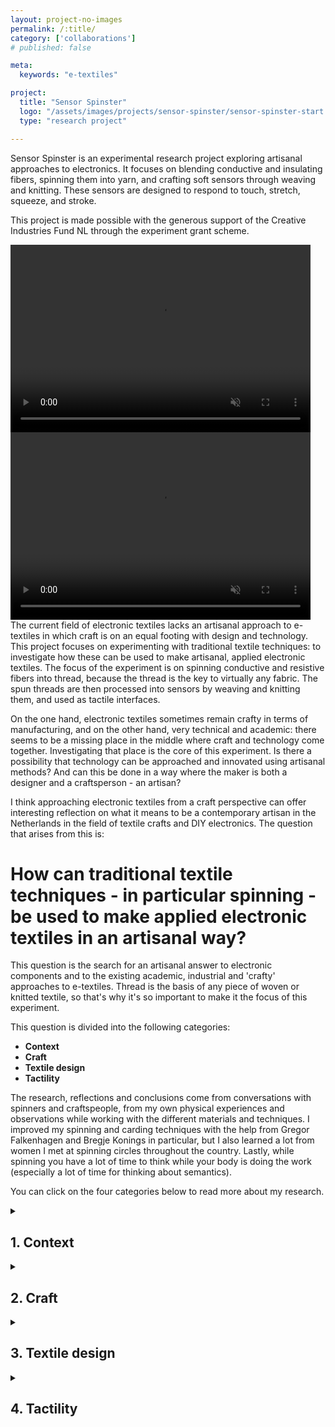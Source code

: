 ```yaml
---
layout: project-no-images
permalink: /:title/
category: ['collaborations']
# published: false

meta:
  keywords: "e-textiles"

project:
  title: "Sensor Spinster"
  logo: "/assets/images/projects/sensor-spinster/sensor-spinster-start.jpg"
  type: "research project"

---
```

<body class="sensor-spinster">
<div markdown="1" class="introduction">
Sensor Spinster is an experimental research project exploring artisanal approaches to electronics. It focuses on blending conductive and insulating fibers, spinning them into yarn, and crafting soft sensors through weaving and knitting. These sensors are designed to respond to touch, stretch, squeeze, and stroke.

This project is made possible with the generous support of the Creative Industries Fund NL through the experiment grant scheme.

<div class="row-2--video">
        <video width="480" height="300" autoplay playsinline loop muted>
  <source src="{{ site.baseurl }}/assets/images/projects/sensor-spinster/spun-1.mp4" type="video/mp4">
        </video>
        <video width="480" height="300" autoplay playsinline loop muted>
  <source src="{{ site.baseurl }}/assets/images/projects/sensor-spinster/spun-2.mp4" type="video/mp4">
        </video>
</div>

</div>

<div markdown="1">
The current field of electronic textiles lacks an artisanal approach to e-textiles in which craft is on an equal footing with design and technology. This project focuses on experimenting with traditional textile techniques: to investigate how these can be used to make artisanal, applied electronic textiles. The focus of the experiment is on spinning conductive and resistive fibers into thread, because the thread is the key to virtually any fabric. The spun threads are then processed into sensors by weaving and knitting them, and used as tactile interfaces.

On the one hand, electronic textiles sometimes remain crafty in terms of manufacturing, and on the other hand, very technical and academic: there seems to be a missing place in the middle where craft and technology come together. Investigating that place is the core of this experiment. Is there a possibility that technology can be approached and innovated using artisanal methods? And can this be done in a way where the maker is both a designer and a craftsperson - an artisan?

I think approaching electronic textiles from a craft perspective can offer interesting reflection on what it means to be a contemporary artisan in the Netherlands in the field of textile crafts and DIY electronics. The question that arises from this is:

# How can traditional textile techniques - in particular spinning - be used to make applied electronic textiles in an artisanal way?

This question is the search for an artisanal answer to electronic components and to the existing academic, industrial and 'crafty' approaches to e-textiles. Thread is the basis of any piece of woven or knitted textile, so that's why it's so important to make it the focus of this experiment.

This question is divided into the following categories: 
- **Context**
- **Craft**
- **Textile design**
- **Tactility**

The research, reflections and conclusions come from conversations with spinners and craftspeople, from my own physical experiences and observations while working with the different materials and techniques. I improved my spinning and carding techniques with the help from Gregor Falkenhagen and Bregje Konings in particular, but I also learned a lot from women I met at spinning circles throughout the country. Lastly, while spinning you have a lot of time to think while your body is doing the work (especially a lot of time for thinking about semantics). 

You can click on the four categories below to read more about my research.
</div>




<details>
<summary>
<div markdown="1">

## 1. Context
</div>
</summary>

<br>
<div markdown="1">

### Background
Hand spinning yarn has been a necessity to make cloth for thousands of years - first by hand, then with simple tools like (drop) spindles, then with a variety of spinning wheels. All three processes have the constant involvement of the hands in the process. In the Netherlands there was a lot of spinning being done on spinning wheels, mainly for the commercial sector, and this work was done almost exclusively by women. Until about 1800, hand spinning was a vital part of urban linen and cloth (mainly woolen blankets) industry in the Netherlands.<sup>1</sup> The wool industry in Leiden is shown in the painting below by Isaac Claesz. van Swanenburg from between 1594 and 1596. 

![](https://upload.wikimedia.org/wikipedia/commons/thumb/e/e7/Isaac_Claesz._van_Swanenburg_-_Het_spinnen%2C_het_scheren_van_de_ketting%2C_en_het_weven.JPG/1599px-Isaac_Claesz._van_Swanenburg_-_Het_spinnen%2C_het_scheren_van_de_ketting%2C_en_het_weven.JPG?20230709105605)

Then the industrial revolution came with the invention of spinning machines like the spinning jenny, which signaled the end of hand spinning as a viable profession, also in the Netherlands. This is demonstrated by what J.A.P.G. Boot writes in *Textielhistorische Bijdragen 26* about hand spinning in the eastern Netherlands at the beginning of the 19th century: ‘As more spinning mills came into operation, hand spinning on spinning wheels had to decline, until eventually only very old spinsters managed to make a living from it for an extremely meager wage. With them, hand spinning died out.'<sup>2</sup>


![](https://www.brabantserfgoed.nl/image/2019/4/12/handspinnen.tif%28mediaclass-landscape-large.2d0bc720e72f7d03ca65aa44863c5e34306fed2d%29.jpg)

Interestingly, with the arrival of the spinning machines, spinning metamorphosed from a woman's job done at home (or on a ship, which is where the spinning wheel 'het schippertje' gets it's name from) into a man's job done in a factory hall.<sup>3</sup>
 I can't help but think about the first computer programmers who were also women, until men found out that programming was important precision work. I found Jackie M. Blount's perspective on the shift in the public's perception of spinsters interesting:

>Jackie M. Blount calls spinsters “gender transgressors,” women who managed to find lives of independence and autonomy in their work as educators. Hired because of their singleness, not despite it, spinsters were at first considered “high-minded, upstanding pillars of the community” and eventually became cultural icons. But when social hygiene and the study of sexuality came into vogue at the turn of the twentieth century, spinsters came under fire. Suspected of lesbianism and accused of suppressing frustrated sexuality, Blount writes, spinsters were increasingly viewed as “standing outside their conventional gender roles as procreating women.” Admiration turned into villainization as women were forced to defend their single status in a workplace that once welcomed them.<sup>4</sup>

![](https://external-content.duckduckgo.com/iu/?u=https%3A%2F%2Fi.ytimg.com%2Fvi%2FCJuVffWi8yg%2Fmaxresdefault.jpg&f=1&nofb=1&ipt=52819173cb22ab4fb03d847c24f28ca4bb63f5775ae96f685d23eaa534c58cff&ipo=images)

The negative connotation to the word spinster lingers to this day, as it's still colloquially used to describe an unmarried woman who is too old to marry; a woman who no one wanted (or who herself wanted no one?) so she kept spinning to make a living. 

Since then, hand spinning has seen some revivals throughout the years. I've been told by spinners at spinning circles that in the seventies, spinning had a huge rise in popularity as a hobby. When I was at the LSD (the Landelijke Spin Dag obviously) in october, I observed that the general audience was almost exclusively women, and that many seem to be over sixty. I joined the Landelijke Spingroep to learn how spinning is spread throughout the Netherlands nowadays, so I could visit the LSD and to find spinning circles to join. I visited the spinning circle in Amsterdam and in Oosternijkerk. I met people who were spinning since the seventies and spinners who just started, in a wide range of ages (although generally I was on the younger side).

![Spinning outside with a view on frysian sheep]({{ site.baseurl }}/assets/images/projects/sensor-spinster/IMG_5608.JPG)

<details>
<summary>
<div markdown="1">

### Referenecs
</div>
</summary>

<br>
<div markdown="1">
{:footnotes}

1. On <https://www.brabantserfgoed.nl/page/7909/handspinnen>
2. J.A.P.G. Boot, ‘Handspinnen van katoen en handkatoenspinnerijen (deel 2)’, in: Textielhistorische Bijdragen 26 (1986), 42-43
3. On <https://www.dbnl.org/tekst/lint011gesc03_01/lint011gesc03_01_0002.php>
4. On <https://daily.jstor.org/original-spin-history-spinster/>
</div>
</details>
</div>
</details>


<details>
<summary>
<div markdown="1">

## 2. Craft
</div>
</summary>

<br>
<div markdown="1">

### What are suitable materials and spinning techniques to make crafted sensors?
Looking back on my spinning process over the past months, I've learned a lot about a variety of non-conductive and conductive fibers, how to prepare them for spinning consistently and how to best process them into woven and knitted sensors that work reliably for interactive textile interfaces. In this part, I'm elaborating on my material research, fiber preparation and spinning techniques suitable for spinning sensors. 

### Material research 
### Conductive materials
For the conductive materials to spin with, I looked into two categories - fibers and wires. Although spinning techniques can also be applied to existing (conductive) yarns, it's my goal to make my own yarns starting from the fiber. However, I read in my favorite spinning book (The Spinner's Book of Yarn Designs by Sarah Anderson) that if you need a strong material that will not be (very) noticeable in the final yarn, it may as well be commercial yarn, and I think I can get behind that (and over my purist intentions). 

I am also applying this view to 100% conductive wires and filaments, because it doesn't really add to my research to make fully conductive threads myself, especially if they are going to be hidden. I also think there is value in wrapping handspun yarn in thin conductive wires - like my [favorite yarn](https://bart-francis.be/nl/etextile-high-tech-garen-co/etextile-linen-gimp-fantasy-and-practical-aplications-50-gr-100-met/a-5342-128) from Bart & Francis. The research of spinning with conductive wire is only a small part of the project; the focus is on conductive fibers.

##### **Fibers**

I settled on the following conductive fibers to research:
- [Stainless steel fibers](https://imattec.com/en/stainless-steel.php) - 110mm variocut, 8 micron, bulk (Immatec, mixed directions)
- [Stainless steel fibers](https://imattec.com/en/stainless-steel.php) - 110mm variocut, 12 micron, sliver (Immatec, combed)
- [Crimped conductive fibers](https://www.shieldex-shop.com/en/product-page/shieldex-crimped-fibers) (Shieldex)
- [Steel wool 00000 for sanding](https://www.amazon.nl/Shineboc-Herbruikbaar-Krasbestendig-gereedschap-Messing-16m/dp/B0CMTF2STP) 
- [Conductive wool - stainless steel fibers and merino wool mix](https://bart-francis.be/nl/etextile-high-tech-garen-co/merinox-wool-rostfree-steel-fibers-mix-50-gram-ball/a-3598-128) (Bart & Francis)

In the end, I did not use the steel/wool mix from Bart & Francis, since I wanted to compare only 100% conductive fiber options and do the blending with non-conductive fibers myself. On the first image, steel wool at the top, then 8 micron mixed direction stainless steel, then the 12 micron aligned fibers. On the right, the (way thinner) crimped fibers.

<div markdown="1" class="row-2">
![]({{ site.baseurl }}/assets/images/projects/sensor-spinster/IMG_7882.JPG)
![]({{ site.baseurl }}/assets/images/projects/sensor-spinster/IMG_7883.JPG)
</div>

##### **Wire**

To look into spinning with commercial conductive wire, I got the following two options:
- [Uncoated 0,1mm copper wire](https://www.koper-draad.nl/product/05-kg-01mm-ongelakt-koperdraad/)
- [Monofilament thin stainless steel wire](https://www.shieldex-shop.com/en/product-page/shieldex-150-%CE%BC-monofil)

I only used the copper wire since it worked very well (both in spinning and in the resulting resistance/capacitance ranges) and it would make comparing the spun yarns easier if there was only type of wire used.

##### **Beads**

I also saw some spinning techniques which used beads, that I wanted to try out, so I bought a bunch of metal beads online (at an Aliexpress shop which no longer exists) in various sizes.
- Round, 5mm with 3mm diameter hole
- Round, 2mm with 1mm diameter hole
- Disc, 5mm with 2mm diameter hole

I did not use the disc shaped beads after I learned that the 5mm beads were too thick to be knitted.

![]({{ site.baseurl }}/assets/images/projects/sensor-spinster/IMG_6517.JPG)

##### **Coatings**

Finally, I looked at a bunch of coating options, but since these are more finishes and not necessarily part of spinning, I'm leaving them out of this research. They also tend to be pretty expensive, messy and sometimes even hazardous.

- Paints
 - [Bare Conductive paint](https://www.bareconductive.com/collections/electric-paint)
 - [Chip Quik conductive paint](https://www.digikey.nl/nl/products/detail/chip-quik-inc/CP1-5S/7035050)
 - [Silver conductive paint](https://www.digikey.nl/nl/products/detail/mg-chemicals/842WB-55ML/24614925)
- Glues
  - [DIY graphite powder based conductive glue](https://www.instructables.com/Make-Conductive-Glue-and-Glue-a-Circuit/) 
  - [Liquid tape from Performix](https://www.amazon.nl/Elektrische-isolatie-vloeibare-Plasti-Dip/dp/B077QJ55XH)
- Sprays
  - [Graphite spray](http://www.kontaktchemie.com/KOC/KOCproductdetailV2.csp?product=GRAPHIT%2033)
- [Electroplating](https://www.wikihow.com/Electroplate-Household-Metals)

### Non-conductive (insulating)
All of my non-conductive fibers have been sourced from markets (mostly the Weversmarkt in Hoorn), Marktplaats and Bart & Francis (the ones from Bart & Francis I already had, I did not buy new fibers there). These fibers basically formed the carrier and gave the hand spun yarn their characters. I got the following materials:

- Alpaca - dutch alpaca wool bought on Marktplaats (I came to regret this later as described above)
- Sheep - all kinds of combed top and carded batts from various breeds of mainly dutch sheep (such as solognote, herdwick, zwartbles, merino etc). I also got some unwashed sheep wool (I think zwartbles but I'm not sure) from a spinner I met on Schiermonnikoog which I haven't spun yet
- Silk - I fell in love with sari silk, which is silk fibers from shredded sari fabric. I bought it at markets. I also had some leftover dark blue silk fibers ('haspelzijde') from Bart & Francis
- Banana - very smooth, silky fibers sourced from banana from the Weversmarkt
- Cotton - unbleached cotton fibers from Bart & Francis
- Flax - I found a bag of flax top in a second hand store in Haarlem 
- Acrylic - firestar effect fibers and a white/green blend from Bart & Francis 

### Fiber preparation
The biggest thing I've learned in this project is that fiber preparation is everything. I've taken it into account already in my project proposal, but I did not really account for it as much as I should have. Good fiber selection and good fiber preparation make a yarn pleasant to spin, and even more importantly, distribute the conductive materials evenly along the combed top or carded batt. I'll discuss fiber sourcing, carding and combing here.

**Sourcing fiber**
Two mistakes I made in the beginning of my project was to buy unwashed, unpicked and uncarded alpaca wool (first mistake) on Marktplaats (second mistake) sorted in two different qualities (A and B, mostly relating to fiber length) and 3 different colors. Since I had experience with the raw material already I figured it would be a beautiful (to the eye and to the touch), nice to work with and inexpensive starting point, but it ended up costing me way more time than I anticipated in washing (and waiting for it to dry) and carding it by hand. I learned that it's better to spend a bit more money on fibers that have already been washed and carded (and dyed) and are ready for use. 

![]({{ site.baseurl }}/assets/images/projects/sensor-spinster/IMG_5374.JPG)

The second lesson is that when buying raw (non-conductive) materials, you need to feel and see them first - this became very obvious when I went to the weversmarkt in Hoorn. Every sheep/alpaca/plant fiber is different and seeing and touching the material is essential before buying. I got the alpaca from Marktplaats shipped to my house, and then I realized both how much I had bought, how short the fibers were, and how many thick prickly hairs (kemp) there were. You can see this clearly in the yarn I made with the B quality fiber, there are a lot of fibers poking out and it's very prickly.

![]({{ site.baseurl }}/assets/images/projects/sensor-spinster/IMG_5476.JPG)

The sourcing process for conductive fiber happened online only, since conductive materials are not very common in markets or shops, apart from copper wire (electronics stores) and steel wool for sanding and cleaning (hardware stores). Steel fibers are mostly found on websites of the companies producing them, and you usually have to e-mail them or fill in a form to get a quote. They are mainly sold to other businesses, and are only available in small sample quantities for high prices or in large quantities. As a small individual textile designer, this is not very convenient, but I still managed to get some different conductive fibers to do my research with from the french company Immatec (through e-mail) and the german company Shieldex (through their sample webshop). 

### Tools
I've used a variety of tools for this project: some donated, some bought, some made and some borrowed, that I'll introduce below.

- First of all, the star of the project: a spinning wheel (a scotch tension Louet S10 donated by Marina van der Velden, the mother of my neighbour to whom I am very, very very grateful :) ). On top you can mount the skeinwinder to wind freshly spun yarn into skeins.

  <div markdown="1" class="row-2">
  ![spinning wheel]({{ site.baseurl }}/assets/images/projects/sensor-spinster/IMG_9316.JPG) 
  </div>

- Hand carders: one coarse pair that came with the spinning wheel, another 72 TPI pair bought at GF Carders and some chopsticks to make rolags. Here are the coarse carders:

  <div markdown="1" class="row-2">
  ![]({{ site.baseurl }}/assets/images/projects/sensor-spinster/IMG_5445.JPG)
  </div>

- Blending board (108 TPI):

  <div markdown="1" class="row-2">
  ![]({{ site.baseurl }}/assets/images/projects/sensor-spinster/IMG_5720.JPG)
  </div>

- Wool combs (made myself using a 66% scaled down version of [this print](https://www.thingiverse.com/thing:4856336) using 3.1 mm nails since wool combs are ridiculously expensive) and a diz with twist saver (made myself by printing [this file](https://www.thingiverse.com/thing:4858896)):
  
  <div markdown="1" class="row-2">
  ![]({{ site.baseurl }}/assets/images/projects/sensor-spinster/IMG_6377.JPG)
  </div>

- Louet drumcarder (I visited the textile workshop where I used to work at Utrecht University of the Arts multiple times to make use of their drum carder):

  <div markdown="1" class="row-2">
  ![](https://www.spinspul.nl/wp-content/uploads/2019/09/Kaardmolen-standard.jpg)
  </div>
  
- Treadle weaving loom (made use of one at the Weefacademie Sytze Roos)

  <div markdown="1" class="row-2">
    ![]({{ site.baseurl }}/assets/images/projects/sensor-spinster/IMG_8180.JPG)
  </div>

- Domestic knitting machine (a fine gauge machine I already owned; a coarse gauge machine I made use of at Utrecht University of the Arts)

  <div markdown="1" class="row-2">
  ![]({{ site.baseurl }}/assets/images/projects/sensor-spinster/IMG_9392.JPG)
  </div>

**Carding and combing fibers**
This project is as much about spinning as it is about carding. How you prepare your fiber accounts for a third of how it's going to spin, the other thirds going to the actual fiber you use and the spinning itself.

For the sake of this project, I bought hand carders (72 TPI which means teeth per inch; this is a nice jack of all trades for carding various fiber types) and a blending board (108 TPI). I did not buy a drum carder, because they are pretty expensive and bulky. However, when I bought the blending board, I thought that I could use them for mixing in conductive fibers evenly, but that really didn't work and it's not what they are for. I also hoped that I could use them to card raw wool. However, blending boards are for blending clean, combed or carded fibers and designing fiber arrangements with, not for actually blending and mixing fibers. I learned that that is not really what I was looking for: I primarily wanted to mix the conductive fibers very well to distribute conductivity throughout the resulting yarn. The rolags and batts I made with the blending board had the different fibers used distinctly visible. I do think that the blending board can come in handy when designing yarn with a combination of carded conductive and non-conductive blends, but I didn't use it a lot during the research. Looking back at the first sensors I spun using the blending board, I like that the colors are less mixed, and I think I can make yarn with better technical properties with the carding knowledge that I have now.

<div class="row-2--video">
<video width="480" height="300" autoplay playsinline loop muted>
  <source src="{{ site.baseurl }}/assets/images/projects/sensor-spinster/blending-board.mp4" type="video/mp4">
</video>
<video width="480" height="300" autoplay playsinline loop muted>
  <source src="{{ site.baseurl }}/assets/images/projects/sensor-spinster/blending-board2.mp4" type="video/mp4">
</video>
</div>

Hand carding is a lovely process of lightly brushing two carding brushes loaded with fiber over each other, to straighten and fluff up the fibers. The resulting batt is not very large and doesn't produce a lot of yarn, but it's just enough for a swatch. I used the hand carders quite often in this project. You can roll up the fiber into a neat roll called a rolag, which is used in long draw spinning. With hand carding it's important to not overload the carder, otherwise carding is harder and drafting from the resulting rolag is harder. Below you can see rolags made from alpaca wool and conductive fibers in various ratios.

<div markdown="1" class="row-3">
![]({{ site.baseurl }}/assets/images/projects/sensor-spinster/IMG_5442.JPG)
![]({{ site.baseurl }}/assets/images/projects/sensor-spinster/IMG_5443.JPG)
![]({{ site.baseurl }}/assets/images/projects/sensor-spinster/IMG_5451.JPG) 
</div>

Drum carding - carding fibers with a hand-cranked machine with two rollers with carding cloth - is my favorite process and I ended up doing most of my fiber preparation like this, simply because it works the best and fastest. With an 80 gram batt from a full averagely sized drum carder like the [Louet Drumcarder Standard](https://www.spinspul.nl/en/product/louet-drumcarder-standard-72-tpi/) that I used mainly, you can spin multiple hanks of yarn of different types to compare and make multiple sensor swatches with the same batt, or spin a lot of yarn of the same type for a larger sensor swatch. I do not own a drum carder as they're pretty expensive, but I was able to make use of the one at HKU, close to my studio in Utrecht. 

<div markdown="1" class="row-3">
![]({{ site.baseurl }}/assets/images/projects/sensor-spinster/IMG_6395.JPG) 
![]({{ site.baseurl }}/assets/images/projects/sensor-spinster/IMG_6401.JPG)
![]({{ site.baseurl }}/assets/images/projects/sensor-spinster/IMG_6403.JPG) 
</div>

I also made wool combs, since I tried this fiber preparation process during a workshop I followed by Gregor Falkenhagen from Men at Wool and found that the resulting combed top is very evenly mixed, which is what I wanted. The problem is that it takes very long, and it produces a lot of waste. In the end I preferred carding the same batt multiple times for better consistency over combing small amounts of wool, because I found that the distribution of conductive fibers in batts (carded well) was already good enough to detect useful resistance and capacitance ranges in the resulting yarn. Combing worked a little too well, and the resulting yarn was smooth but a little one dimensional in my opinion. With carding, you have more design freedom.

<div markdown="1" class="row-3">
![]({{ site.baseurl }}/assets/images/projects/sensor-spinster/IMG_5990.JPG) 
![]({{ site.baseurl }}/assets/images/projects/sensor-spinster/IMG_5992.JPG)
![]({{ site.baseurl }}/assets/images/projects/sensor-spinster/IMG_5998.JPG) 
</div>

The problem with carding a batt multiple times though is that again, it takes a long time, and if I didn't carefully distribute the conductive fiber they can still stick together too much. To learn how to better card, I followed a workshop on art yarn spinning and carding by Bregje Konings, where I learned how to improve this process. By sandwiching the conductive fibers in between regular wool, you have more control about the placement and separation of the conductive fibers. I tried this on Bregje's drum carders, first making an art batt with a huge amount of different colors and fibers (90 gram of silk, merino, mohair, wensleydale...) and a small amount of crimped stainless steel fibers (2 gram). The in-between white layers are combed mohair to make the yarn really cloudy. The next batt is again with a variety of fibers (72 grams of gotland curls, shetland, merino, bluefaced leicester, black and grey bamboo, pink sari silk, white firestar and copper christmas decoration to name a few) and 5 grams of 12 micron aligned stainless steel; here I compared carding once versus twice:

<div class="row-3--video">
        <video width="480" height="300" autoplay playsinline loop muted>
  <source src="{{ site.baseurl }}/assets/images/projects/sensor-spinster/drumcarder2.mp4" type="video/mp4">
        </video>
        <video width="480" height="300" autoplay playsinline loop muted>
  <source src="{{ site.baseurl }}/assets/images/projects/sensor-spinster/drumcarder1.mp4" type="video/mp4">
        </video>
        <video width="480" height="300" autoplay playsinline loop muted>
  <source src="{{ site.baseurl }}/assets/images/projects/sensor-spinster/silky.mp4" type="video/mp4">
        </video>
</div>

By pulling the conductive fibers apart to make a bit of a spider web and then sandwich that, you get a pretty even distribution. With this technique, carding just once is enough which is way faster; this way the fibers are less blended but this can be pretty nice visually. 

These were the first batts after the session with Bregje:

<div markdown="1" class="row-3">
![]({{ site.baseurl }}/assets/images/projects/sensor-spinster/IMG_8145.JPG) 
![]({{ site.baseurl }}/assets/images/projects/sensor-spinster/IMG_8147.JPG)
![]({{ site.baseurl }}/assets/images/projects/sensor-spinster/IMG_8150.JPG) 
</div>

Still, carding the following 8 batts took about 5 hours, so it's by no means a quick process.

![]({{ site.baseurl }}/assets/images/projects/sensor-spinster/IMG_9118.JPG) 

<div markdown="1" class="row-2">
![]({{ site.baseurl }}/assets/images/projects/sensor-spinster/IMG_9121.JPG) 
![]({{ site.baseurl }}/assets/images/projects/sensor-spinster/IMG_9122.JPG)
</div>

The fastest method of fiber preparation is when I'm spinning straight from non-conductive fiber and plying it with copper wire. In that case, it's more about the spinning technique to make the yarn interesting. When spinning yarn with copper wire, the yarn is a bit more stiff and you can notice the thin copper wire. This can be used as a design feature though. 

Another option where no fiber preparation needs to be done is to spin 100% conductive fibers (works best with the combed top variant), spin 100% wool, and ply the two together. This only works as a capacitive touch sensor, because it will be super conductive.

<div markdown="1" class="row-3">
![]({{ site.baseurl }}/assets/images/projects/sensor-spinster/IMG_5947.JPG) 
![]({{ site.baseurl }}/assets/images/projects/sensor-spinster/IMG_5952.JPG)
![]({{ site.baseurl }}/assets/images/projects/sensor-spinster/IMG_5955.JPG) 
</div>

### Suitable materials 
**Conductive fibers review**
While working with the 8 micron conductive fibers (the mixed direction ones) I noticed that they love to tangle together and form clumps during the (hand) carding process already. Carding them separately beforehand can help a little bit but not significantly. Blending them with other fibers directly on the blending board is not too easy but okay if it’s not too much at once, but it still clumps and tangles while spinning; it feels like they're felted together. I ended up not using this material after the first few samples since it was too frustrating to spin and I couldn't get it to be blended evenly. Even when I was spinning just the conductive fiber, it resulted in very uneven yarn.

I then continued with the 12 micron aligned conductive fibers that looked more like combed top and where way more manageable to process. The crimped fibers from Shieldex are also very nice, as they are way thinner and very springy and glittery, which makes the yarn glitter a little. They are very conductive but easy to blend since they're so thin.

Steel wool for sanding purposes is not stainless, which in hindsight makes sense. This resulted in rusting yarn. I put this yarn in the same bath as some other yarn with stainless steel, and they ended up having a few rust spots as well. I noticed the rust was getting worse when the yarn was drying up, so I'm curious to see if it will stabilize. 

**Insulating fibers review**
When I started the project, I already knew I didn't want to work with raw sheep wool, since I know how long the washing can take and how nasty the lanolin and dirt is. The focus of the project is on spinning, not on the entire wool preparation process. I did however get raw alpaca wool, since I used it before and knew that the cleaning process was less messy, since alpacas don't have lanolin in their coat. They do take dust baths however, and I think the alpacas that I got the coats from loved those, because the wool was very dusty. I also noticed that there was big differences in quality between alpacas - some had coats with a lot of kemp and others had very short fibers only, so it was pretty frustrating to work with. I ended up spending hours on cleaning, carding and trying to make it work for me, but you can really see the struggle in the yarn. After I went to the weversmarkt in Hoorn I only got washed and precarded fiber which was way better.

![]({{ site.baseurl }}/assets/images/projects/sensor-spinster/IMG_5457.JPG) 

In my spinning process, I decided to focus on wool as the main insulating fiber. This is because they are the most commonly found in the Netherlands, available in a large variety, and are largely from local animals. On top of that, they are also very nice to spin. For the plant-based fibers, different preparation processes are sometimes needed (like heckling for flax), and since my fiber blending research is focused on carding and combing, this would not make sense. Furthermore, finer fibers like cotton need carders with way more teeth per inch (TPI) than I had. I also think it makes sense to limit the amount of non-conductive fiber types to make it easier to compare things like fiber ratios and spinning techniques. I did however use other fibers like silk, banana and acrylic fibers in small quantities as effect fibers for visual and tactile purposes.

### Spinning techniques
I've explored many different techniques during this projects. They can be categorized roughly as:

- singles
- 2 ply yarn & variations
- 3 ply chain plied yarn
- core & coreless core yarn
- beaded yarn
- technical yarn
- art yarn


<div markdown="1" class="row-3">
![yarn]({{ site.baseurl }}/assets/images/projects/sensor-spinster/IMG_9381.JPG) 
![yarn]({{ site.baseurl }}/assets/images/projects/sensor-spinster/IMG_9380.JPG) 
![yarn]({{ site.baseurl }}/assets/images/projects/sensor-spinster/IMG_9379.JPG)
</div>

Singles are the easiest and fastest to spin, since they only require one spinning step. If they're going to be used as singles, they should not be overly twisted. The resulting yarn is pretty fuzzy and soft, and less strong than when a plying step is added. Sensor knitted or woven with single ply yarn tend to wear faster (pilling, fuzz) so I think they are less suitable for repeated interaction.

............................

I've spun a lot of classic 2 ply yarn from the same yarn as a sort of baseline. This image demonstrates the difference in yarn dimension in singles versus 2 ply versus 3 ply yarn. Singles are pretty smooth, 3 ply yarn gives a more rounded, soft look whereas 2 ply has a bit of difference in dimension.

![]({{ site.baseurl }}/assets/images/projects/sensor-spinster/ply.png)

Here I used the same batt to compare 3 ply chain plied yarn with 2 ply bullion yarn. The nice thing about chain plying is that you can spin it from one single with a finger crochet style of plying, instead of having to prepare three separate singles. Chain plying forms little bumps where the loops are formed, but that's not very noticeable usually. 

The bullion yarn forms beautiful details on the knitted sensor - however, it's on the back of the knit. 

<div class="row-2--video">
        <video width="480" height="300" autoplay playsinline loop muted>
  <source src="{{ site.baseurl }}/assets/images/projects/sensor-spinster/bullion.mp4" type="video/mp4">
        </video>
        <video width="480" height="300" autoplay playsinline loop muted>
  <source src="{{ site.baseurl }}/assets/images/projects/sensor-spinster/chainply.mp4" type="video/mp4">
        </video>
</div>

Beaded yarn takes a long time to spin, and while the result is nice, it doesn't really work for variable resistance since the conductive path needs to be created by having the beads touch. For a touch sensor it can work though, if you want to use each single bead as a touch input, you could. As a bigger electrode it doesn't really work, but that could be done by stringing the beads on or plying with conductive yarn.

<div class="row-2--video">
        <video width="480" height="300" autoplay playsinline loop muted>
  <source src="{{ site.baseurl }}/assets/images/projects/sensor-spinster/greybeadyarn.mp4" type="video/mp4">
        </video>
        <video width="480" height="300" autoplay playsinline loop muted>
  <source src="{{ site.baseurl }}/assets/images/projects/sensor-spinster/greenbeadyarn.mp4" type="video/mp4">
        </video>
</div>

### Archive: knitted and woven swatches
To convert the spun yarn into touch sensors, I knitted and wove most spun yarn into swatches. Most of the sensors are knitted instead of woven, since knit gives more opportunity for interaction because it's stretchy by nature. This means that the knitted swatches can be used for touch, stretch, pressure, squeeze or other interactions, whereas woven sensors are more suited for just touch and pressure. 

<div markdown="1" class="row-2">
![]({{ site.baseurl }}/assets/images/projects/sensor-spinster/77B543BC-11D3-4D10-900B-38BA80D46839.jpg)
![]({{ site.baseurl }}/assets/images/projects/sensor-spinster/IMG_7568.JPG)
</div>

To document and compare all of these different sensors, I made an archive documenting their composition, spinning technique and processing technique, as well as technological properties that are relevant for me as an interactive textile designer: resistance and capacitance.

<div markdown="1" class="row-2">
![]({{ site.baseurl }}/assets/images/projects/sensor-spinster/IMG_7541.JPG)
![]({{ site.baseurl }}/assets/images/projects/sensor-spinster/IMG_7614.JPG)
</div>

I wanted to be able to take off the swatches easily, since I like to repurpose e-textile swatches from time to time. I have a general electronic textiles repository that keeps changing shape as I take out swatches to use in new interactive projects. To me, an archive is most valuable when it's in active use and ever evolving, although I also like archives for their visual appeal and educational purposes. The idea with this archive is that I can keep adding more yarn and swatches to it by making the scroll longer (even after the deadline for this project), so it's never done, always a snapshot.

This is the current collection of sensors in the archive:

..............................

#### Swatch tester
I made a swatch tester to accompany the sensor archive: a variable resistance and capacitance visualizer with a small piece of an addressable LED strip that changes color based on the change in resistance or capacitance (depending on which side it's clipped to). There is also a knob to change the sensitivity of the variable resistance side (the voltage division), since some sensors have a larger or smaller resistance range than others (i.e. some range from 100k-500k, other from 20k-50k etc.). This doesn't show the actual resistance or capacitance, but for this you can simply use a multimeter. You can clip it wherever you want, and the resistance range will be different: if you pick two points closer to each other, the resistance range will be lower and smaller. Usually, I clip them a bit below the top left and a bit above the bottom right. For the capacitance visualization, you just need to clip the single alligator clip somewhere to the swatch. You can interact with the swatch by:

- pressing
- stretching
- squeezing

Here is the first iteration tested on a woven sensor:

![]({{ site.baseurl }}/assets/images/projects/sensor-spinster/IMG_9178.JPG)


Comparing the variable resistance and capacitance from the various sensors, I learned that:

- There are not really big differences between a yarn like a 2 ply and a 2 ply variation in resistance
- Not necessarily something new, but the bigger the distance between the measuring points (the distance between the two analog alligator clips, or the distance from the touch to the capacitance alligator clip), the lower the resistance or capacitance. To me, clear, linear ranges between 1k and 
- The more evenly carded the fibers are, the clearer the resistance range
- The more conductive fibers there are, the less clear the the capacitance range. If the sensor is very conductive, it's better to just use it as a touch detection sensor instead  

I can't really say much about the ideal ratio of conductive fibers to insulating fibers, because I changed too many parameters between yarns: I tested various types of fibers, types of spinning techniques and fiber preparation methods. Another variable is me: as the project progressed, I got better at fiber preparation and spinning itself.

## Applied contexts
An interesting outcome of this experiment is that a well carded batt already works beautifully as a soft and fluffy pressure sensor. I experimented with this in a project called bromwol - a collaboration between Dianne Verdonk, Roald van Dillewijn and me, where we explore textiles as musical interfaces. We presented bromwol as an interactive exhibition and performance with the soft digital instruments during U? festival on November 9 2024. In this process video, you can see carded wool from Sensor Spinster being used as musical instruments. 

<div style="padding:177.78% 0 0 0;position:relative;"><iframe src="https://player.vimeo.com/video/1022429280?h=5b2f9e3dfc&amp;badge=0&amp;autopause=0&amp;player_id=0&amp;app_id=58479" frameborder="0" allow="autoplay playsinline; fullscreen; picture-in-picture; clipboard-write" style="position:absolute;top:0;left:0;width:100%;height:100%;" title="Bromwol proces – Sounds Like Touch / Le Guess Who 2024"></iframe></div><script src="https://player.vimeo.com/api/player.js"></script>

Some of the carded batts and rolags that are used as sensors by themselves here have been spun into yarn and then knitted into a stretch sensor after the performance and exhibition. I like that parts of the Sensor Spinster process were able to take on different shapes along the way, providing different ways of interacting with the different stages of conductive wool processing. This recontextualization shows the potential of not just spinning but carding as well in an interactive and performative context. This wouldn't have been possible without the following of the different steps from fiber to sensor.

While trying out different soft sensor shapes during bromwol, I also found out that the spun yarn by itself can already function as a touch, squeeze or pressure sensor in the shape of a hank, so before processing into a woven or knitted sensor. You can see and hear this in the video above too (at 1:09).

What this demonstrates is that the embodied experience of the all of the steps in the spinning craft process can inform and influence a design process beautifully. To me, bromwol is a proof of my hypothesis that as textile designer and artisan simultaneously, the craft and design practice enrich each other.

</div>

</details>

<details>
<summary>
<div markdown="1">

## 3. Textile design
</div>
</summary>

<br>
<div markdown="1">

### What defines a contemporary artisan?
This experiment is about where design and craft meet - I want to explicitly develop myself as not only a textile designer but also as a craftsperson - or as an 'artisan' - in the context of this experiment. This is something that is underexposed in the Dutch context: the projects in the field of craft in the Dutch design sector are usually about the collaboration between designers and craftspeople, and less often about the artistic and craft development of someone who is both. There is nothing wrong with a cross-disciplinary approach, but it is precisely when someone has the technical & embodied knowledge of how a material works that this knowledge can be used in an enriched and informed design practice.

The focus of this experiment is to investigate whether hand spinning can become relevant again in a design context: hand spinning currently does not play a major role in textile design. It's seen a little in the work of textile artists like Sheila Hicks, but I did not encounter designers or artists who have spinning yarn as a major part of their practice. Is it possible to have hand spinning yarn be a part of a contemporary artistic or design practice, executed by a contemporary artisan? Can the crossover between craft and technology add value? From these questions I started exploring the words we use surrounding craft and art, what they mean, how they relate to each other and how they blend into each other.

The definition of an artisan is something I've been thinking about a lot over the past months. From a language point of view, it's interesting to note that the word artisan does not have a dutch translation: we have the word 'artisanaal' to describe artisanal products, but other than that it's translated to 'ambachtsman' or 'kunstenaar'. From a legal point of view, the word artisan (or artisanal) doesn't mean anything in the Netherlands, since it's not a protected term. I looked in [this database](https://ec.europa.eu/growth/tools-databases/regprof/professions/bycountry) and there is not one creative/craft occupation that is regulated, protected or requires a diploma of any kind. So if you want to call yourself a craftsperson or an artisan, you can; no one can legally stop you.

##### **Professionalism versus amateurism**
During this project, I've spoken to many spinners. I've met them at spinning circles, workshops and markets. Most of them are not spinning professionally but as a hobby. I have not met anyone who spins fulltime as a career, but I did meet some people that spin professionally and combine spinning with something related. Other methods of earning a living as a professional hand spinner is through education, so giving spinning workshops or hosting spinning circles. There are also spinners that have businesses that relate to wool, and do hand spinning as part of that. There is also hand spinners that have other sources of income (like a day job or career), or don't have to work at all (so no financial pressure). My general observations are that many craftspeople and artisans in textiles (not just in spinning) are hybrid, i.e. they do not just practice a craft but also educate, run a business around crafts and facilitate, or do research in academic environments.

When does skill and practice turn into practicing a craft? Do you have to go outside and take yourself seriously before you are really a craftsperson versus practicing a craft as a hobby? I've spoken with Gregor Falkenhagen about his view on contemporary spinning in the Netherlands and tried to define the blurry boundaries between the artist, hobbyist, craftsperson and artisan.

According to Gregor, a craftsperson is a professional. You don't have to commit to a craft fulltime but you should take yourself seriously in your craft. When you craft just as a hobby, the ability ('het kunnen') is less important as there is no one that you have to do it for but yourself, it's more about the enjoyment of the act of the craft. When you use your craft daily and you use it to make (part of) a living, you approach your craft from a different perspective than when there is nothing really at stake. This urgency of the craft is essential.

However, I don't think this means that the quality of the craft is any less by default than when the craft is executed by a professional: there are many people (especially many women) who have done (textile) crafts their entire lives and who are extremely skillful at it and who also make their own designs. I think the word amateur is really interesting in this context. The word, coming from the french meaning lover/appreciator, means someone who practices a skill, hobby or craft on a non-professional basis and without pay. This definition sounds lovely and very fitting for someone who crafts at any level. The love of the craft is very much part of why I try to incorporate it into my artistic practice in the first place. I'm an amateur, a lover! The problem is in the negative connotations of amateurism: it can also be used for someone who acts without knowledge or expertise, who makes low(er) quality work than 'real' professional craftspeople. These connotations with domesticity and women are also part of the reason why textile arts have not been taken seriously in the art world in general. 

##### **Artisan versus craftsperson**
What is then the difference between an artisan and a craftsperson? I would describe it as two people taking themselves seriously in their craft and developing themselves to enhance their craft, but whereas the artisan uses their craft as a creative expression - to design - a craftsperson does not necessarily do so. In my conversation with Gregor, he expressed the difference as craftspeople take traditional knowledge and bring it to life, not so much moving boundaries but making the most beautiful things based on tradition, whereas an artisan creates their own processes (and may take more freedom in the craft), but still base their work on traditional craft knowledge. 

##### **Artist versus artisan**
This definition on Wikipedia annoys me and I think it's outdated:
>Artisans practice a craft and may through experience and aptitude reach the expressive levels of an artist.

I prefer to place the artisan and the artist next to each other as two types of expression: one more in the decorative arts and the other more in fine arts; an applied artist (designer? functional artist?) and a fine artist? An artist does not necessarily have to be able **themselves** to make something skillfully in order to transmit their message: for example, artworks can be executed by craftspeople according to their vision, or the artist makes something themselves with a craft, but not execute it very well technically. To be clear - I don't have a problem with that (only when there is no credit given to the craftspeople who made it), but I am trying to make a distinction between artists who take their medium seriously and develop together with the medium (that I would call both an artist and an artisan), and artists where the medium is secondary to the message.

If an artisan works more within the decorative arts, is a designer then an applied artist? Gregor said that being a designer is a job, which I guess is true; someone who may be technically skilled and tell stories with their work just like an artist or artisan, but with selling products as the final goal. Although I feel like a lot of designers care more about the expressive side of their work than the commercial side of it, so it's a bit more nuanced than that. And at the same time - a craftsperson, artisan or artist, they're professions as well. And who decides in the end who is an artist - are you only an artist if your work is seen by others? Who decided on what is good art? 

I think I'm reaching the point where I'm just going to keep spiraling into semantics, so it's time to summarize some definitions and distinctions:

- Craftsperson - someone who skillfully practices a craft 
- Artisan - a craftsperson who uses their medium to create art and design, inspired by the (traditional) craft itself in a contemporary way
- Artist - someone with a drive to convey a message or tell stories with what they make
- Designer - someone who shapes functional objects o, usually with a commercial intent
- Hobbyist/amateur - someone who practices a craft for fun at any level of skill 

### Can you approach e-textiles in the same way to become an e-textile artisan? 
A contemporary artisan then is someone who is technically skilled at a craft, takes themselves seriously in its practice by trying to improve continuously, and explores the medium creatively. A contemporary artisan uses their craft expressively but also professionally: there needs to be a certain urgency, it's both part of their life and their livelihood. An artisan is in a constant dance with the material, trying to balance what they want and what the material wants; being in control but also understanding constraints.

With this definition of what it means to be an artisan, I would say you can approach e-textiles in the same way to become an e-textile artisan - you can apply these same parameters to someone who makes electronic textiles. When the electronic textiles are skillfully crafted by someone with technical, expressive and technological skills, I think you can move from a textile artisan to an e-textile artisan. In that case, I'm an aspiring e-textile artisan - working on developing my craft to use it in creative expressions. 

### What makes a crafted sensor artisanal? 
This question relates to the distinction made earlier between a craftsperson and an artisan - crafted versus artisanal. A crafted sensor becomes artisanal when the sensor is made with a certain expressive intention. In this case, the spinner takes control to shape the yarn while listening to the material.

The physical results of this project that are exploring the applied textile design requirements, are 
- the Sensor Spinster swatch archive with resistance and capacitance tester
- the woven work consisting of multiple handspun sensors
- and the knitted work

All three take the shape of a 'pronkrol' (roughly translated as roll to show off): a scroll on a big spool that historically was used by young women to demonstrate their mastery of various textile crafts. I wanted to present the three physical outcomes as these showpieces that demonstrate skill (hopefully) and a lot of work. As described on the [Amsterdam Museum website](https://hart.amsterdam/nl/collectie/object/amcollect/89531):

>Unrolled, it was visible to everyone what kind of handicraft skills the girl had. A show scroll served as proof of her proficiency.

With the gesture of unrolling the scroll to reveal I'm revealing my artisanal and technical research. I'm linking to artisanal skill and (historical, but still perceived) domesticity of textile crafts; taking textile crafts seriously and showing off (pronken) with what I've made, and in the case of the archive, how I've improved. 


....................woven

![]({{ site.baseurl }}/assets/images/projects/sensor-spinster/IMG_8487.JPG) 

<div markdown="1" class="row-2">
![yarn]({{ site.baseurl }}/assets/images/projects/sensor-spinster/IMG_8491.JPG) 
![yarn]({{ site.baseurl }}/assets/images/projects/sensor-spinster/IMG_8492.JPG)
</div>


.......................knitted

### What requirements must an artisanal sensor meet to be considered applied textile design? 
In my view, an artisanal sensor has to serve a function (hence, applied): it shouldn't be purely decorative or nice to look at, it should be made with tactile interaction in mind. This means that the tactile experience and interaction should be designed. The archive of sensor swatches is just as much an exploration of the technological properties as it is of the tactile properties of handspun yarn and various spinning techniques: a long draw backward spun alpaca sensor has a very different feel than a very controlled, short draw forward spun crêpe yarn. It's material-driven design exploration, which resulted in two tactile musical interfaces.

What are then requirements for an artisanal sensor? 

**Technical requirements**

- Should be able to handle repeated touch, i.e. handle frictions and stress. Generally, worsted spun yarns are stronger and can handle more repeated use whereas woolen spun yarns tend to pill a little after repeated stress. 
- Conductive fibers/materials should be distributed as evenly as possible throughout the batt

**Technological requirements**

Variable resistance sensors:
- Should not be too dense - when the yarn is very dense, it's harder to get a good contrast in conductivity, which makes it less useful for a variable resistance based sensor

Capacitance based sensors:
- Should be conductive enough throughout the yarn and resulting knitted or woven sensor, so it's touch can be detected as far away from the measure point as possible (or as wanted)

**Machine processing constraints**

Knitting on a domestic knitting machine:
- If the yarn is to be processed on a domestic knitting machine, it should not be too thick. If it's thicker than about 5mm, it's very hard to knit it even on a coarse knitting machine, especially when it's dense. When using beaded yarn, the beads have to be less than 4mm thick, otherwise they do not fit through the orifice of the knitting machine carriage. I used 5mm thick beads, and they did not fit.
- Fine gauge knitting machine is really not suitable for thicker yarns - this is something that I should've thought about beforehand since it's pretty logical. I only have a fine gauge knitting machine, and although I looked into getting a coarse knitter on Marktplaats, they tend to be way more expensive than fine gauge machines. Luckily I could make use of a coarse knitting machine at my previous workplace. 
- I used mainly stitch size 7-10 on the coarse knitter using all needles. When knitting with handspun yarn, making swatches is essential to figure out the correct stitch size to make the yarn shine. I only made one swatch for each yarn and decided on the stitch size based on my intuition (i.e. my experience with knitting). This worked out okay-ish, but resulted in some swatches being too stiff and others beingt too open. When a swatch is too stiff, sometimes the special features of the yarn is completely hidden within the stitches, which is a shame. With more time and more yarn I could have made more tests, but I had neither. 

Weaving on a floor loom:
- When weaving with conductive yarns in the weft, you can basically use any thickness. However, if the warp is too dense, you may end up covering up a lot of the yarn, so the warp should leave enough room for the yarn to shine. You can see that the warp in this weave is allowing the thick contrasting yarn to pop through, although the warp could have been less dominant:

  <div markdown="1" class="row-2">
  ![]({{ site.baseurl }}/assets/images/projects/sensor-spinster/IMG_8174.JPG) 
  ![]({{ site.baseurl }}/assets/images/projects/sensor-spinster/IMG_8178.JPG)
  </div>

**Design requirements**
- Interesting to the touch and to the eye
- The features of the yarn should not disappear into the yarn processing, i.e. the yarn should have room to shine
- The resulting sensor should have an application

</div>

</details>


<details>
<summary>
<div markdown="1">

## 4. Tactility
</div>
</summary>

<br>
<div markdown="1">

### What is the added value of handspun compared to industrially manufactured yarn for a rich visual and haptic experience of a tactile sensor?
This question is to answer: why bother with all of this? Is it better? 

Before Sensor Spinster, I've knitted and woven plenty of tactile interfaces using the same machines as I am using in this project. What I can conclude from this research project, is that handspun yarn gives more control of the technical, tactile and visual properties of the resulting fabric than industrially manufactured yarn. With handspun yarn, you don't need to 'hide behind' interesting weaving or knitting techniques; the yarn can stand by itself. Industrially produced yarns are less exciting in themselves so you rely more on their processing, whereas with handspun the thread is sufficient and decisive for the final fabric. Industrial yarn can also provide rich haptic experiences, but it depends on other yarns that are more pleasant to the touch.

Industrially made yarn can be made at a larger scale, faster and cheaper, and can be processed with equally industrial machines; I think you can create beautiful things with industrially manufactured yarn. My initial expectations were that handspun yarn would be less consistent and linear than industrial yarn, and I had some fears that this experiment would show that hand spinning yarn would prove to be way more time consuming for worse technical results. What I noticed however, was that my sensors were pretty reliable; the readings were more linear and predictable than similar swatches where commercial conductive yarn was knitted together with woolen yarn. 

With commercial industrial conductive yarn, it's also a matter of picking the right one for your purposes and picking a yarn that works well as the 'carrier', the yarn that gives the sensor it's visual and tactile appeal, since most industrial conductive yarn is very thin and (often a bit bland). Just like when starting from the fiber, it's all about how you blend them, but you have less control over this blend as the two yarns knitted or woven together are not actually mixed with each other. This is noticeable not just in the technical properties of the resulting sensor, but also visually: you can usually see the individual threads laying next to each other. While it's not always very obvious, I tend to look closely at the materials and it bothers me. You can see it clearly in this fabric I knitted with three yarns with similar thickness.

  <div markdown="1" class="row-2">
![yarn]({{ site.baseurl }}/assets/images/projects/collaborations/drumdraad15.jpeg) 
</div>

Industrially manufactured conductive yarn is mainly made for this industrial processing, which means it has to be quite thin and consistent in thickness, which are great achievements, but these qualities are not what I am looking for in yarn for more hands-on processing. When the yarn is this thin and consistent, it tends to blend into the fabric - you don't see the yarn itself so much as more the fabric as a whole. When you're only working with industrial conductive yarn itself (without a more funky carrier yarn), then you need more specialized industrial machines (or very small knitting needles), or accept that the fabric will be more of an open knit. You can still weave them, but the resulting fabric will be pretty one-dimensional. Unless of course you take the focus away from the individual yarn and focus on special weaving or knitting techniques to create texture and depth. Below you can see an example of a plain knitted sensor with a rare commercial yarn that is thicker and less 'industrial' (my favorite yarn from Bart & Francis).

<video width="480" height="300" autoplay playsinline loop muted>
  <source src="{{ site.baseurl }}/assets/images/projects/collaborations/drumdraad3.mp4" type="video/mp4">
</video>

## Reflection
I like to call myself a sensor spinster now. I don't have the hours yet to call myself a master, but I definitely have the obsession to constantly work on my skills to be both in control and in symbiosis with my materials and my spinning wheel. I am approaching the fiber, yarn and processing from an expressive, technical and technological point of view, aspiring to be an electronic textile artisan. 

The next steps are to actually apply my woven and knitted musical instruments into their intended context: an exhibition. After this experiment, looking for ways to show and continue my research are my next steps.

</div>
</details>
